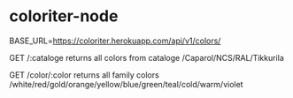 # coloriter-node

BASE_URL=https://coloriter.herokuapp.com/api/v1/colors/

GET /:cataloge
returns all colors from cataloge /Caparol/NCS/RAL/Tikkurila

GET /color/:color
returns all family colors /white/red/gold/orange/yellow/blue/green/teal/cold/warm/violet

